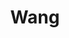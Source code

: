 ---
title: "Wang"
url: /ciudad-autonoma-de-buenos-aires/wang-avenida-triunvirato/
shop: supermercado
---